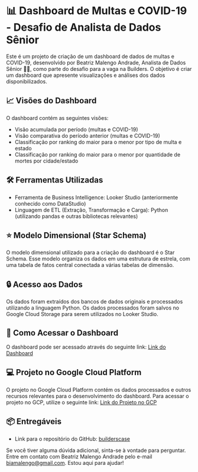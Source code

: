 # 📊 Dashboard de Multas e COVID-19 - Desafio de Analista de Dados Sênior

Este é um projeto de criação de um dashboard de dados de multas e COVID-19, desenvolvido por Beatriz Malengo Andrade, Analista de Dados Sênior 👩‍💻, como parte do desafio para a vaga na Builders. O objetivo é criar um dashboard que apresente visualizações e análises dos dados disponibilizados.

## 📈 Visões do Dashboard

O dashboard contém as seguintes visões:

- Visão acumulada por período (multas e COVID-19)
- Visão comparativa do período anterior (multas e COVID-19)
- Classificação por ranking do maior para o menor por tipo de multa e estado
- Classificação por ranking do maior para o menor por quantidade de mortes por cidade/estado

## 🛠️ Ferramentas Utilizadas

- Ferramenta de Business Intelligence: Looker Studio (anteriormente conhecido como DataStudio)
- Linguagem de ETL (Extração, Transformação e Carga): Python (utilizando pandas e outras bibliotecas relevantes)

## ⭐ Modelo Dimensional (Star Schema)

O modelo dimensional utilizado para a criação do dashboard é o Star Schema. Esse modelo organiza os dados em uma estrutura de estrela, com uma tabela de fatos central conectada a várias tabelas de dimensão.

## 🔒 Acesso aos Dados

Os dados foram extraídos dos bancos de dados originais e processados utilizando a linguagem Python. Os dados processados foram salvos no Google Cloud Storage para serem utilizados no Looker Studio.

## 🚀 Como Acessar o Dashboard

O dashboard pode ser acessado através do seguinte link: [Link do Dashboard](https://lookerstudio.google.com/s/qctBMdUjvCw)

## 💻 Projeto no Google Cloud Platform

O projeto no Google Cloud Platform contém os dados processados e outros recursos relevantes para o desenvolvimento do dashboard. Para acessar o projeto no GCP, utilize o seguinte link: [Link do Projeto no GCP](https://console.cloud.google.com/storage/browser/bucket_case-builders;tab=objects?forceOnBucketsSortingFiltering=true&hl=pt-br&project=case-builders&prefix=&forceOnObjectsSortingFiltering=false)

## 📦 Entregáveis

- Link para o repositório do GitHub: [builderscase](https://github.com/BeatrizMalengo/builderscase)

Se você tiver alguma dúvida adicional, sinta-se à vontade para perguntar. Entre em contato com Beatriz Malengo Andrade pelo e-mail <biamalengo@gmail.com>. Estou aqui para ajudar!
